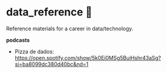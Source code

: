 # data_reference :game_die:

Reference materials for a career in data/technology.   

**podcasts**
- Pizza de dados: https://open.spotify.com/show/5k0Ei0MSg5BuiHshr43aSg?si=ba8099dc380d40bc&nd=1
